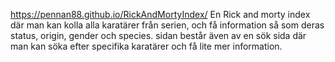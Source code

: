 https://pennan88.github.io/RickAndMortyIndex/
En Rick and morty index där man kan kolla alla karatärer från serien, och få information så som deras status, origin, gender och species.
sidan består även av en sök sida där man kan söka efter specifika karatärer och få lite mer information.
